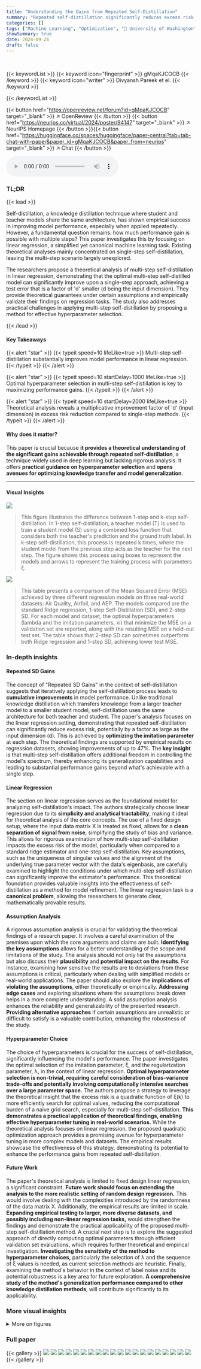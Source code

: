 ```yaml
---
title: "Understanding the Gains from Repeated Self-Distillation"
summary: "Repeated self-distillation significantly reduces excess risk in linear regression, achieving up to a 'd' factor improvement over single-step methods."
categories: []
tags: ["Machine Learning", "Optimization", "🏢 University of Washington",]
showSummary: true
date: 2024-09-26
draft: false
---
```


<br>

{{< keywordList >}}
{{< keyword icon="fingerprint" >}} gMqaKJCOCB {{< /keyword >}}
{{< keyword icon="writer" >}} Divyansh Pareek et el. {{< /keyword >}}
 
{{< /keywordList >}}

{{< button href="https://openreview.net/forum?id=gMqaKJCOCB" target="_blank" >}}
↗ OpenReview
{{< /button >}}
{{< button href="https://neurips.cc/virtual/2024/poster/94147" target="_blank" >}}
↗ NeurIPS Homepage
{{< /button >}}{{< button href="https://huggingface.co/spaces/huggingface/paper-central?tab=tab-chat-with-paper&paper_id=gMqaKJCOCB&paper_from=neurips" target="_blank" >}}
↗ Chat
{{< /button >}}



<audio controls>
    <source src="https://ai-paper-reviewer.com/gMqaKJCOCB/podcast.wav" type="audio/wav">
    Your browser does not support the audio element.
</audio>


### TL;DR


{{< lead >}}

Self-distillation, a knowledge distillation technique where student and teacher models share the same architecture, has shown empirical success in improving model performance, especially when applied repeatedly. However, a fundamental question remains: how much performance gain is possible with multiple steps?  This paper investigates this by focusing on linear regression, a simplified yet canonical machine learning task.  Existing theoretical analyses mainly concentrated on single-step self-distillation, leaving the multi-step scenario largely unexplored.

The researchers propose a theoretical analysis of multi-step self-distillation in linear regression, demonstrating that the optimal multi-step self-distilled model can significantly improve upon a single-step approach, achieving a test error that is a factor of 'd' smaller (d being the input dimension).  They provide theoretical guarantees under certain assumptions and empirically validate their findings on regression tasks. The study also addresses practical challenges in applying multi-step self-distillation by proposing a method for effective hyperparameter selection.

{{< /lead >}}


#### Key Takeaways

{{< alert "star" >}}
{{< typeit speed=10 lifeLike=true >}} Multi-step self-distillation substantially improves model performance in linear regression. {{< /typeit >}}
{{< /alert >}}

{{< alert "star" >}}
{{< typeit speed=10 startDelay=1000 lifeLike=true >}} Optimal hyperparameter selection in multi-step self-distillation is key to maximizing performance gains. {{< /typeit >}}
{{< /alert >}}

{{< alert "star" >}}
{{< typeit speed=10 startDelay=2000 lifeLike=true >}} Theoretical analysis reveals a multiplicative improvement factor of 'd' (input dimension) in excess risk reduction compared to single-step methods. {{< /typeit >}}
{{< /alert >}}

#### Why does it matter?
This paper is crucial because **it provides a theoretical understanding of the significant gains achievable through repeated self-distillation**, a technique widely used in deep learning but lacking rigorous analysis.  It offers **practical guidance on hyperparameter selection** and **opens avenues for optimizing knowledge transfer and model generalization**.

------
#### Visual Insights



![](https://ai-paper-reviewer.com/gMqaKJCOCB/figures_3_1.jpg)

> This figure illustrates the difference between 1-step and k-step self-distillation. In 1-step self-distillation, a teacher model (T) is used to train a student model (S) using a combined loss function that considers both the teacher's prediction and the ground truth label. In k-step self-distillation, this process is repeated k times, where the student model from the previous step acts as the teacher for the next step. The figure shows this process using boxes to represent the models and arrows to represent the training process with parameters ξ.





![](https://ai-paper-reviewer.com/gMqaKJCOCB/tables_9_1.jpg)

> This table presents a comparison of the Mean Squared Error (MSE) achieved by three different regression models on three real-world datasets: Air Quality, Airfoil, and AEP.  The models compared are the standard Ridge regression, 1-step Self-Distillation (SD), and 2-step SD. For each model and dataset, the optimal hyperparameters (lambda and the imitation parameters, xi) that minimize the MSE on a validation set are reported, along with the resulting MSE on a held-out test set.  The table shows that 2-step SD can sometimes outperform both Ridge regression and 1-step SD, achieving lower test MSE. 





### In-depth insights


#### Repeated SD Gains
The concept of "Repeated SD Gains" in the context of self-distillation suggests that iteratively applying the self-distillation process leads to **cumulative improvements** in model performance.  Unlike traditional knowledge distillation which transfers knowledge from a larger teacher model to a smaller student model, self-distillation uses the same architecture for both teacher and student.  The paper's analysis focuses on the linear regression setting, demonstrating that repeated self-distillation can significantly reduce excess risk, potentially by a factor as large as the input dimension (d). This is achieved by **optimizing the imitation parameter** at each step.  The theoretical findings are supported by empirical results on regression datasets, showing improvements of up to 47%. The **key insight** is that multi-step self-distillation offers additional freedom in controlling the model's spectrum, thereby enhancing its generalization capabilities and leading to substantial performance gains beyond what's achievable with a single step.

#### Linear Regression
The section on linear regression serves as the foundational model for analyzing self-distillation's impact.  The authors strategically choose linear regression due to its **simplicity and analytical tractability**, making it ideal for theoretical analysis of the core concepts.  The use of a fixed design setup, where the input data matrix X is treated as fixed, allows for a **clean separation of signal from noise**, simplifying the study of bias and variance.  This allows for rigorous examination of how multi-step self-distillation impacts the excess risk of the model, particularly when compared to a standard ridge estimator and one-step self-distillation.  Key assumptions, such as the uniqueness of singular values and the alignment of the underlying true parameter vector with the data's eigenbasis, are carefully examined to highlight the conditions under which multi-step self-distillation can significantly improve the estimator's performance.  This theoretical foundation provides valuable insights into the effectiveness of self-distillation as a method for model refinement. The linear regression task is a **canonical problem**, allowing the researchers to generate clear, mathematically provable results.

#### Assumption Analysis
A rigorous assumption analysis is crucial for validating the theoretical findings of a research paper.  It involves a careful examination of the premises upon which the core arguments and claims are built.  **Identifying the key assumptions** allows for a better understanding of the scope and limitations of the study. The analysis should not only list the assumptions but also discuss their **plausibility** and **potential impact on the results**.  For instance, examining how sensitive the results are to deviations from these assumptions is critical, particularly when dealing with simplified models or real-world applications. The paper should also explore the **implications of violating the assumptions**, either theoretically or empirically.  **Addressing edge cases** and exploring situations where the assumptions break down helps in a more complete understanding. A solid assumption analysis enhances the reliability and generalizability of the presented research. **Providing alternative approaches** if certain assumptions are unrealistic or difficult to satisfy is a valuable contribution, enhancing the robustness of the study.

#### Hyperparameter Choice
The choice of hyperparameters is crucial for the success of self-distillation, significantly influencing the model's performance.  The paper investigates the optimal selection of the imitation parameter, ξ, and the regularization parameter, λ, in the context of linear regression.  **Optimal hyperparameter selection is non-trivial, requiring careful consideration of bias-variance trade-offs and potentially involving computationally intensive searches over a large parameter space.**  The authors propose a strategy to leverage the theoretical insight that the excess risk is a quadratic function of ξ(k) to more efficiently search for optimal values, reducing the computational burden of a naive grid search, especially for multi-step self-distillation.  **This demonstrates a practical application of theoretical findings, enabling effective hyperparameter tuning in real-world scenarios.** While the theoretical analysis focuses on linear regression, the proposed quadratic optimization approach provides a promising avenue for hyperparameter tuning in more complex models and datasets.  The empirical results showcase the effectiveness of this strategy, demonstrating its potential to enhance the performance gains from repeated self-distillation.

#### Future Work
The paper's theoretical analysis is limited to fixed design linear regression, a significant constraint.  **Future work should focus on extending the analysis to the more realistic setting of random design regression.** This would involve dealing with the complexities introduced by the randomness of the data matrix X.  Additionally, the empirical results are limited in scale.  **Expanding empirical testing to larger, more diverse datasets, and possibly including non-linear regression tasks,** would strengthen the findings and demonstrate the practical applicability of the proposed multi-step self-distillation method.  A crucial next step is to explore the suggested approach of directly computing optimal parameters through efficient validation set evaluations, which requires further theoretical and empirical investigation.  **Investigating the sensitivity of the method to hyperparameter choices,** particularly the selection of λ and the sequence of ξ values is needed, as current selection methods are heuristic.  Finally, examining the method's behavior in the context of label noise and its potential robustness is a key area for future exploration.  **A comprehensive study of the method's generalization performance compared to other knowledge distillation methods**, will contribute significantly to its applicability.


### More visual insights

<details>
<summary>More on figures
</summary>


![](https://ai-paper-reviewer.com/gMqaKJCOCB/figures_5_1.jpg)

> This figure empirically demonstrates the multiplicative separation between the excess risk achieved by r-step self-distillation and the excess risk achieved by 1-step self-distillation and ridge regression, in the context of a synthetic problem family.  The plots show that the relative gain in excess risk increases linearly with the rank (r) of the input data matrix (X). This empirically supports Theorem 1 which theoretically proves this multiplicative separation under specific assumptions.


![](https://ai-paper-reviewer.com/gMqaKJCOCB/figures_6_1.jpg)

> The figure shows the necessity of the assumptions made in Theorem 1. It shows the excess risk of different estimators (ridge, 1-step SD, 2-step SD, 3-step SD, and 4-step SD) for different values of λ and 3 different synthetic datasets. The first dataset satisfies the assumptions, the second violates assumption 2.1, and the third violates assumption 2.2. The results show that the assumptions are necessary for multi-step SD to significantly outperform 1-step SD and ridge.


![](https://ai-paper-reviewer.com/gMqaKJCOCB/figures_6_2.jpg)

> This figure shows the impact of the singular value gap on the optimal hyperparameter values for different numbers of self-distillation steps. As the gap decreases (i.e., singular values become closer), the magnitude of the optimal hyperparameters increases. This behavior is consistent with Remark 4.2 in the paper, which discusses the necessity of a significant gap between singular values for achieving large performance gains with multi-step self-distillation.


![](https://ai-paper-reviewer.com/gMqaKJCOCB/figures_13_1.jpg)

> This figure illustrates the difference between 1-step self-distillation and k-step self-distillation.  In 1-step self-distillation, a teacher model (T) trains a student model (S) using a combined loss function of teacher predictions and ground truth labels. In k-step self-distillation, this process is repeated k times, where the student model from the previous step becomes the teacher for the next step. Each step introduces an additional hyperparameter ξ(k) which influences the weighting of teacher predictions and ground truth labels in the loss function.


![](https://ai-paper-reviewer.com/gMqaKJCOCB/figures_14_1.jpg)

> This figure illustrates the difference between 1-step self-distillation and k-step self-distillation.  In 1-step self-distillation, a single student model (S) is trained using predictions from a teacher model (T) and ground truth labels.  In k-step self-distillation, the process is repeated k times; each time, the student model from the previous step becomes the teacher for the next student model.  The parameters ξ and ξ(k) represent the imitation parameter that balances the contributions of teacher predictions and ground truth labels.


![](https://ai-paper-reviewer.com/gMqaKJCOCB/figures_27_1.jpg)

> This figure displays the excess risk curves for ridge regression and 1-4 steps of self-distillation for a range of λ values. The curves show how the excess risk changes as the number of steps and the regularization parameter λ are varied. It demonstrates how multi-step self-distillation can reduce the excess risk in linear regression. The figure also validates the necessity of assumptions made earlier in the paper. The two different panels represent different noise levels and different relationships between θ* and the eigenvectors of XXᵀ.  The results demonstrate how multi-step SD significantly improves upon the 1-step SD and Ridge regression.


![](https://ai-paper-reviewer.com/gMqaKJCOCB/figures_27_2.jpg)

> This figure illustrates the difference between one-step self-distillation and k-step self-distillation.  In one-step self-distillation, a teacher model (T) trains a student model (S) using a combined loss function of the teacher's prediction and ground truth. In k-step self-distillation, the process is repeated k times, with the student model from the previous step becoming the teacher for the next step. Each step uses a parameter ξ to weight the influence of the teacher's prediction and ground truth labels.


![](https://ai-paper-reviewer.com/gMqaKJCOCB/figures_30_1.jpg)

> This figure shows the alignment between the true parameter vector θ* and the eigenvectors of the data covariance matrix for three real-world datasets.  The height of each bar represents the squared cosine similarity between θ* (approximated by the ridge regression solution) and each eigenvector. For the Air Quality and Airfoil datasets, θ* aligns strongly with a few eigenvectors, indicating that the data contains strong linear relationships that self-distillation can exploit to reduce error. In contrast, for the AEP dataset, θ* does not align strongly with any eigenvector, which explains why self-distillation does not improve the model's performance.


![](https://ai-paper-reviewer.com/gMqaKJCOCB/figures_30_2.jpg)

> This figure shows the validation set MSE (mean squared error) plotted against the regularization parameter λ (lambda) for three different estimators: Ridge regression, 1-step self-distillation (SD), and 2-step SD.  Each curve represents the performance of a specific estimator across different values of λ. The purpose is to compare the performance of the three estimators on a validation set and to show the effect of repeated self-distillation on model performance, particularly on the test error. By tuning λ and the self-distillation parameters, the 2-step SD aims to achieve lower MSE on the validation set compared to the other estimators, indicating its potential for better generalization.


</details>






### Full paper

{{< gallery >}}
<img src="https://ai-paper-reviewer.com/gMqaKJCOCB/1.png" class="grid-w50 md:grid-w33 xl:grid-w25" />
<img src="https://ai-paper-reviewer.com/gMqaKJCOCB/2.png" class="grid-w50 md:grid-w33 xl:grid-w25" />
<img src="https://ai-paper-reviewer.com/gMqaKJCOCB/3.png" class="grid-w50 md:grid-w33 xl:grid-w25" />
<img src="https://ai-paper-reviewer.com/gMqaKJCOCB/4.png" class="grid-w50 md:grid-w33 xl:grid-w25" />
<img src="https://ai-paper-reviewer.com/gMqaKJCOCB/5.png" class="grid-w50 md:grid-w33 xl:grid-w25" />
<img src="https://ai-paper-reviewer.com/gMqaKJCOCB/6.png" class="grid-w50 md:grid-w33 xl:grid-w25" />
<img src="https://ai-paper-reviewer.com/gMqaKJCOCB/7.png" class="grid-w50 md:grid-w33 xl:grid-w25" />
<img src="https://ai-paper-reviewer.com/gMqaKJCOCB/8.png" class="grid-w50 md:grid-w33 xl:grid-w25" />
<img src="https://ai-paper-reviewer.com/gMqaKJCOCB/9.png" class="grid-w50 md:grid-w33 xl:grid-w25" />
<img src="https://ai-paper-reviewer.com/gMqaKJCOCB/10.png" class="grid-w50 md:grid-w33 xl:grid-w25" />
<img src="https://ai-paper-reviewer.com/gMqaKJCOCB/11.png" class="grid-w50 md:grid-w33 xl:grid-w25" />
<img src="https://ai-paper-reviewer.com/gMqaKJCOCB/12.png" class="grid-w50 md:grid-w33 xl:grid-w25" />
<img src="https://ai-paper-reviewer.com/gMqaKJCOCB/13.png" class="grid-w50 md:grid-w33 xl:grid-w25" />
<img src="https://ai-paper-reviewer.com/gMqaKJCOCB/14.png" class="grid-w50 md:grid-w33 xl:grid-w25" />
<img src="https://ai-paper-reviewer.com/gMqaKJCOCB/15.png" class="grid-w50 md:grid-w33 xl:grid-w25" />
<img src="https://ai-paper-reviewer.com/gMqaKJCOCB/16.png" class="grid-w50 md:grid-w33 xl:grid-w25" />
<img src="https://ai-paper-reviewer.com/gMqaKJCOCB/17.png" class="grid-w50 md:grid-w33 xl:grid-w25" />
<img src="https://ai-paper-reviewer.com/gMqaKJCOCB/18.png" class="grid-w50 md:grid-w33 xl:grid-w25" />
<img src="https://ai-paper-reviewer.com/gMqaKJCOCB/19.png" class="grid-w50 md:grid-w33 xl:grid-w25" />
<img src="https://ai-paper-reviewer.com/gMqaKJCOCB/20.png" class="grid-w50 md:grid-w33 xl:grid-w25" />
{{< /gallery >}}